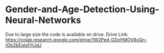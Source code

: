# Gender-and-Age-Detection-Using-Neural-Networks


Due to large size the code is available on drive.
Drive Link: 
https://colab.research.google.com/drive/1W2Ped-GDoYMOV8yQn-rDb2bEqloFHJdJ
